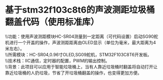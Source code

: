 # 基于stm32f103c8t6的声波测距垃圾桶翻盖代码（使用标准库）
\\\功能：使用声波测距模块HC-SR04测量到一定距离（可代码设置）启动SG90舵机进行一个开盖的操作，声波测距距离由OLED显示（单位为毫米，最大距离为4米左右）。     
\\\所需模块：HC-SR04,0.96寸OLED,SG09舵机，STM32F103C8T6开发板。  
\\\技术栈：IIC通信，定时器的配置，PWM的输出控制。  
\\\背景：此项目可以应用于智能垃圾桶上，当有人靠近垃圾桶时翻盖将自动打开让靠近垃圾桶的人扔垃圾，节省了开垃圾桶翻盖的操作，也变得更加方便。  
